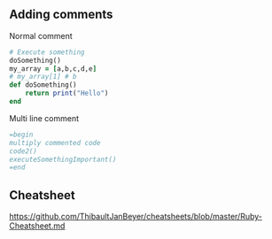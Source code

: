 

## Adding comments

Normal comment

```rb
# Execute something
doSomething()
my_array = [a,b,c,d,e]
# my_array[1] # b
def doSomething()
	return print("Hello")
end
```

Multi line comment
```rb
=begin
multiply commented code
code2()
executeSomethingImportant()
=end
```


## Cheatsheet

https://github.com/ThibaultJanBeyer/cheatsheets/blob/master/Ruby-Cheatsheet.md